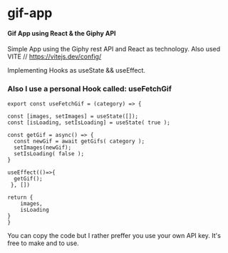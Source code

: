 # gif-app
#### Gif App using React &amp; the Giphy API


 Simple App using the Giphy rest API and React as technology.
 Also used VITE // https://vitejs.dev/config/
 
 Implementing Hooks as useState && useEffect.
 
 ### Also I use a personal Hook called: useFetchGif
 
    export const useFetchGif = (category) => {

    const [images, setImages] = useState([]);
    const [isLoading, setIsLoading] = useState( true );

    const getGif = async() => {
      const newGif = await getGifs( category );
      setImages(newGif);
      setIsLoading( false );
    }
  
    useEffect(()=>{
      getGif();
     }, [])

    return {
        images,
        isLoading
    }
    }
 
 You can copy the code but I rather preffer you use your own API key. It's free to make and to use.
 
